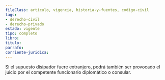 ```yaml
---
fileClass: articulo, vigencia, historia-y-fuentes, codigo-civil
tags:
- derecho-civil
- derecho-privado
estado: vigente
tipo: completo
libro:
titulo:
parrafo:
corriente-juridica:
---
```

Si el supuesto disipador fuere extranjero, podrá también ser provocado el juicio por el competente funcionario diplomático o consular.